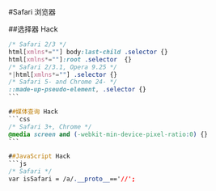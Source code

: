 #Safari 浏览器

##选择器 Hack
```css
/* Safari 2/3 */
html[xmlns*=""] body:last-child .selector {} 
html[xmlns*=""]:root .selector  {}
/* Safari 2/3.1, Opera 9.25 */
*|html[xmlns*=""] .selector {}
/* Safari 5- and Chrome 24- */
::made-up-pseudo-element, .selector {}
```　　

##媒体查询 Hack
```css
/* Safari 3+, Chrome */
@media screen and (-webkit-min-device-pixel-ratio:0) {}
```　　

##JavaScript Hack
```js
/* Safari */
var isSafari = /a/.__proto__=='//';
```
